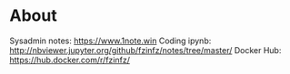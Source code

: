 # About
Sysadmin notes: https://www.1note.win
Coding ipynb: http://nbviewer.jupyter.org/github/fzinfz/notes/tree/master/
Docker Hub: https://hub.docker.com/r/fzinfz/